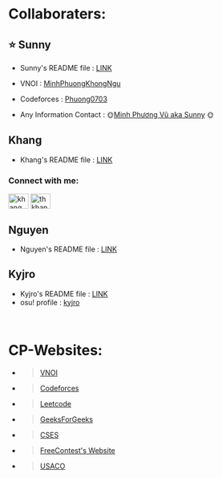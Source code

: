 # **Collaboraters:**
##  ⭐ Sunny 

  - Sunny's README file : [LINK](https://github.com/SunnyYeahBoiii/EveryDayCode/blob/main/Code%20của%20Sunny/README.md)

  - VNOI : [MinhPhuongKhongNgu](https://oj.vnoi.info/user)

  - Codeforces : [Phuong0703](https://codeforces.com/profile/Phuong0703)

  - Any Information Contact : 🌞[Minh Phương Vũ aka Sunny](https://www.facebook.com/profile.php?id=100017964663065) 🌞

## Khang 
  
  - Khang's README file : [LINK](https://github.com/SunnyYeahBoiii/EveryDayCode/blob/main/Code%20của%20Khang/README.md)
  <h3 align="left">Connect with me:</h3>
<p align="left">
<a href="https://www.facebook.com/profile.php?id=100070467772128" target="blank"><img align="center" src="https://raw.githubusercontent.com/rahuldkjain/github-profile-readme-generator/master/src/images/icons/Social/facebook.svg" alt="khang mun" height="30" width="40" /></a>
<a href="https://codeforces.com/profile/thkhang06" target="blank"><img align="center" src="https://raw.githubusercontent.com/rahuldkjain/github-profile-readme-generator/master/src/images/icons/Social/codeforces.svg" alt="thkhang06" height="30" width="40" /></a>
</p>

## Nguyen

  - Nguyen's README file : [LINK](https://github.com/SunnyYeahBoiii/EveryDayCode/blob/main/Code%20của%20Nguyên/README.md)

## Kyjro

  - Kyjro's README file : [LINK](https://github.com/SunnyYeahBoiii/EveryDayCode/blob/main/Code%20đéo%20phải%20của%20Kyjro/README.md)
  - osu! profile : [kyjro](https://osu.ppy.sh/users/27262557)


<br />

# **CP-Websites:**


  - >[VNOI](https://oj.vnoi.info/problems/)

  - >[Codeforces](https://codeforces.com)

  - >[Leetcode](https://leetcode.com)

  - >[GeeksForGeeks](https://www.geeksforgeeks.org)

  - >[CSES](https://cses.fi/problemset/)

  - >[FreeContest's Website](https://freecontest.net)

  - >[USACO](https://usaco.guide/bronze/complete-rec?lang=cpp)

